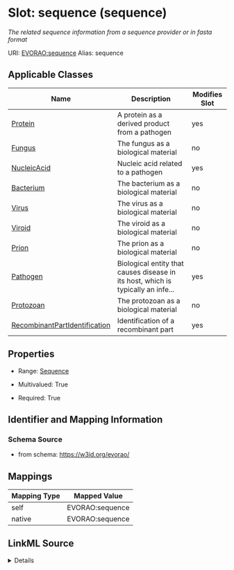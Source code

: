 

# Slot: sequence (sequence) 


_The related sequence information from a sequence provider or in fasta format_





URI: [EVORAO:sequence](https://w3id.org/evorao/sequence)
Alias: sequence

<!-- no inheritance hierarchy -->





## Applicable Classes

| Name | Description | Modifies Slot |
| --- | --- | --- |
| [Protein](Protein.md) | A protein as a derived product from a pathogen |  yes  |
| [Fungus](Fungus.md) | The fungus as a biological material |  no  |
| [NucleicAcid](NucleicAcid.md) | Nucleic acid related to a pathogen |  yes  |
| [Bacterium](Bacterium.md) | The bacterium as a biological material |  no  |
| [Virus](Virus.md) | The virus as a biological material |  no  |
| [Viroid](Viroid.md) | The viroid as a biological material |  no  |
| [Prion](Prion.md) | The prion as a biological material |  no  |
| [Pathogen](Pathogen.md) | Biological entity that causes disease in its host, which is typically an infe... |  yes  |
| [Protozoan](Protozoan.md) | The protozoan as a biological material |  no  |
| [RecombinantPartIdentification](RecombinantPartIdentification.md) | Identification of a recombinant part |  yes  |







## Properties

* Range: [Sequence](Sequence.md)

* Multivalued: True

* Required: True





## Identifier and Mapping Information







### Schema Source


* from schema: https://w3id.org/evorao/




## Mappings

| Mapping Type | Mapped Value |
| ---  | ---  |
| self | EVORAO:sequence |
| native | EVORAO:sequence |




## LinkML Source

<details>
```yaml
name: sequence
description: The related sequence information from a sequence provider or in fasta
  format
title: sequence
from_schema: https://w3id.org/evorao/
rank: 1000
alias: sequence
domain_of:
- RecombinantPartIdentification
- Protein
- NucleicAcid
- Pathogen
range: Sequence
required: true
recommended: true
multivalued: true

```
</details>